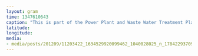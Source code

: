 ```yaml
---
layout: gram
time: 1347610643
caption: "This is part of the Power Plant and Waste Water Treatment Plant in the edge of town."
latitude: 
longitude: 
media:
- media/posts/201209/11203422_1634529920099462_1040028025_n_17842293709000351.jpg
---
```

